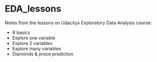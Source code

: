 # EDA_lessons

Notes from the lessons on Udacitys Exploratory Data Analysis course:
* R basics
* Explore one variable
* Explore 2 variables
* Explore many variables
* Diamonds & proce prediction
